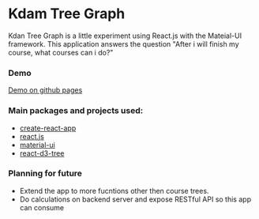 # Kdam Tree Graph

Kdan Tree Graph is a little experiment using React.js with the Mateial-UI framework.
This application answers the question "After i will finish my course, what courses can i do?"

### Demo
[Demo on github pages](https://lightsean.github.io/course-unlocking-graph/)

### Main packages and projects used:
  - [create-react-app](https://github.com/facebook/create-react-app)
  - [react.js](https://reactjs.org/)
  - [material-ui](https://material-ui.com/)
  - [react-d3-tree](https://www.npmjs.com/package/react-d3-tree)

### Planning for future
 - Extend the app to more fucntions other then course trees.
 - Do calculations on backend server and expose RESTful API so this app can consume
